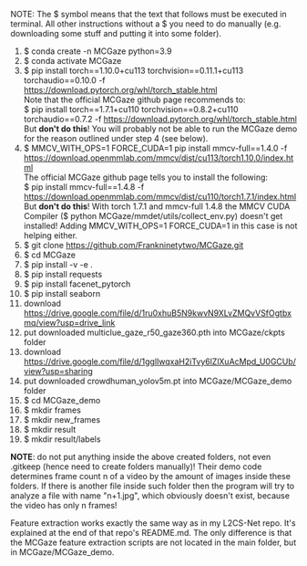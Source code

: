 NOTE: The $ symbol means that the text that follows must be executed in terminal. All other instructions without a $ you need to do manually (e.g. downloading some stuff and putting it into some folder).

01. $ conda create -n MCGaze python=3.9
02. $ conda activate MCGaze
03. $ pip install torch==1.10.0+cu113 torchvision==0.11.1+cu113 torchaudio==0.10.0 -f https://download.pytorch.org/whl/torch_stable.html<br>
Note that the official MCGaze github page recommends to:<br>
$ pip install torch==1.7.1+cu110 torchvision==0.8.2+cu110 torchaudio==0.7.2 -f https://download.pytorch.org/whl/torch_stable.html<br>
But **don't do this**! You will probably not be able to run the MCGaze demo for the reason outlined under step 4 (see below).
04. $ MMCV_WITH_OPS=1 FORCE_CUDA=1 pip install mmcv-full==1.4.0 -f https://download.openmmlab.com/mmcv/dist/cu113/torch1.10.0/index.html<br>
The official MCGaze github page tells you to install the following:<br>
$ pip install mmcv-full==1.4.8 -f https://download.openmmlab.com/mmcv/dist/cu110/torch1.7.1/index.html<br>
But **don't do this**! With torch 1.7.1 and mmcv-full 1.4.8 the MMCV CUDA Compiler ($ python MCGaze/mmdet/utils/collect_env.py) doesn't get installed! Adding MMCV_WITH_OPS=1 FORCE_CUDA=1 in this case is not helping either.
05. $ git clone https://github.com/Frankninetytwo/MCGaze.git
06. $ cd MCGaze
07. $ pip install -v -e .
08. $ pip install requests
09. $ pip install facenet_pytorch
10. $ pip install seaborn
11. download https://drive.google.com/file/d/1ru0xhuB5N9kwvN9XLvZMQvVSfOgtbxmq/view?usp=drive_link
12. put downloaded multiclue_gaze_r50_gaze360.pth into MCGaze/ckpts folder
13. download https://drive.google.com/file/d/1gglIwqxaH2iTvy6lZlXuAcMpd_U0GCUb/view?usp=sharing
14. put downloaded crowdhuman_yolov5m.pt into MCGaze/MCGaze_demo folder
15. $ cd MCGaze_demo
16. $ mkdir frames
17. $ mkdir new_frames
18. $ mkdir result
19. $ mkdir result/labels

**NOTE**: do not put anything inside the above created folders, not even .gitkeep (hence need to create folders manually)! Their demo code determines frame count n of a video by the amount of images inside these folders. If there is another file inside such folder then the program will try to analyze a file with name "n+1.jpg", which obviously doesn't exist, because the video has only n frames!

Feature extraction works exactly the same way as in my L2CS-Net repo. It's explained at the end of that repo's README.md. The only difference is that the MCGaze feature extraction scripts are not located in the main folder, but in MCGaze/MCGaze_demo.
